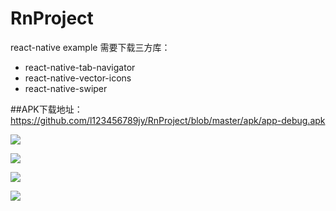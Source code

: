 # RnProject
react-native example
需要下载三方库：
- react-native-tab-navigator
- react-native-vector-icons
- react-native-swiper

##APK下载地址：https://github.com/l123456789jy/RnProject/blob/master/apk/app-debug.apk


![](https://github.com/l123456789jy/RnProject/blob/master/img/device-2017-03-09-204117.png)

![](https://github.com/l123456789jy/RnProject/blob/master/img/device-2017-03-09-204152.png)


![](https://github.com/l123456789jy/RnProject/blob/master/img/device-2017-03-09-204212.png)

![](https://github.com/l123456789jy/RnProject/blob/master/img/Screenshot_20170313-165928.png)
